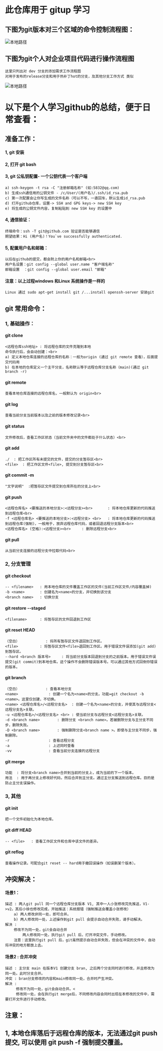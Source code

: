 # 此仓库用于 gitup 学习

## 下图为git版本对三个区域的命令控制流程图：
![本地路径](./picture/flow_chart.png "md图片插入")

## 下图为git个人对企业项目代码进行操作流程图
	这里只列出对 dev 分支的添加需求工作流程图
	对用于发布的release分支和用于热补丁hot的分支，及其他分支工作方式 类似
![本地路径](./picture/branch_management_chart.png "md图片插入")


# 以下是个人学习github的总结，便于日常查看：

## 准备工作：
#### 1, git 安装
#### 2, 打开 git bash
#### 3, git 公私钥配置- 一个公钥代表一个客户端
	a) ssh-keygen -t rsa -C "注册邮箱名称" (如:5832@qq.com)
	b) 生成ssh通信用的公钥文件 - /c/User/(用户名)/.ssh/id_rsa.pub
	c) 第一次配置会让你写生成的文件名称（可以不写，一直回车，默认生成id_rsa.pub
	d) 打开github仓库，设置-> SSH and GPG keys-> new SSH key
	e) 将生成的公钥文件内容，复制粘贴到 new SSH key 的设置中
#### 4, 通信验证：
	终端命令：ssh -T git@github.com 验证是否能够通信
	期望结果：Hi (用户名)！You`ve successfully authenticated.
#### 5, 配置用户名和邮箱：
	以后在github的提交，都会附上你的用户名和邮箱<br>
	用户名设置：git config --global user.name "客户端名称"
	邮箱设置  ：git config --global user.email "邮箱"
#### 注意：以上过程windows 和Linux 系统操作是一样的
	Linux 通过 sudo apt-get install git /...install openssh-server 安装git


## git 常用命令：
### 1, 基础操作：
#### git clone 
	<远程仓库ssh地址> : 将远程仓库的文件克隆到本地
	命令执行后，会自动创建：<br>
	a) 定义本地仓库连接的远程仓库的名称：一般为origin (通过 git remote 查看），后面提交代码用
	b) 在本地的仓库定义一个主干分支，名称默认等于远程仓库分支名称（main)(通过 git branch -r)
#### git remote	
	查看本地仓库连接的远程仓库名，一般默认为 origin<br>
#### git log	
	查看当前分支当前版本以及之前的版本修改记录<br>
#### git status	
	文件修改后，查看工作区状态（当前文件夹中的文件都处于什么状态）<br>
#### git add	
	./	: 把工作区所有未提交的文件，提交的分支暂存区<br>
	<file>	: 把工作区文件<file>, 提交到分支暂存区<br>
#### git commit -m 
	"文字说明"	:把暂存区文件提交到仓库所在的分支上<br>
#### git push 
	<远程仓库名> <要推送的本地分支>:<远程分支><br>   	: 将本地仓库更新的代码推送到远程仓库<br>
	-f <远程仓库名> <要推送的本地分支>:<远程分支> <br>	: 将本地仓库更新的代码推送到远程仓库(强制)，一般用于，放弃远程仓库代码，或者回退远程分支版本<br>
	<远程仓库名> (空格):<远程分支><br>		: 删除远程分支<br>
#### git pull	
	从当前分支连接的远程分支中拉取代码<br>

### 2, 分支管理
#### git checkout 
	-- <filename> 	: 用本地仓库的文件覆盖工作区的文件(当前工作区文件/内容覆盖掉)
	-b <name>     	: 创建名为<name>的分支，并切换到该分支
	<branch name> 	: 切换分支
#### git restore --staged
	<filename>    	: 将暂存区的文件回退到工作区
#### git reset HEAD
	（空白）			: 将所有暂存区文件退回到工作区。
	<file>			: 将暂存区文件<file>退回到工作区。用于错误文件误添加(git add)到暂存区。
	--hard <branch 版本号> 	: 将当前分支版本回退到分支的之前版本。用于错误文件误提交(git commit)到本地仓库。这个操作不会删除错误版本号。可以通过其他方式回倒你错误的版本。
#### git branch 
	（空白）  			: 查看本地分支
	<name> 				: 创建一个名为<name>的分支。功能=git checkout -b <name>。这里仅创建，不切换。
	<name> <远程仓库名>/<远程分支名> 	: 创建一个名为<name>的分支，并使其与远程分支<远程分支名>关联。
	-u <远程仓库名>/<远程分支名> <br>	: 使当前分支与远程分支<远程分支名>关联。
	-d <branch name>		: 删除分支 <branch name>。若被删除分支与主分支不同步，删除失败。
	-D <branch name>		: 强制删除分支<branch name >。即使与主分支不同步，强制删除。
	-r     				: 查看远程分支
	-a     				: 上述同时查看
	-vv    				: 查看当前分支连接的远程分支
#### git merge <branch name> 
	功能 	: 将分支<branch name>合并到当前的分支上，成为当前的下一个版本。
	用法	: 用于再分支上修改好代码，然后合并到主分支。通过主分支推送到远程仓库。目的是防止主分支误操作。

### 3, 其他
#### git init		
	把一个文件初始化为本地仓库。
#### git diff HEAD 
	-- <file>	: 查看工作区文件和仓库中该文件的差异。
#### git reflog 
	查看操作记录。可配合git reset -- hard用于撤回误操作（如误删某个版本）。

## 冲突解决：
#### 场景1：
	描述 : 两人git pull 同一个远程仓库分支版本 V1, 其中一人小张修改完先推送，V1->v2。其后小徐也修改完成，开始推送：系统报错（强制推送会覆盖小张修改）
		a) 两人修改非同一处，即可合并。
		b) 两人修改同一处，上述操作到git pull 会提示自动合并失败，请手动解决。
  	解决 :
   		修改不为同一处，git会自动合并
     		两人修改同一处，执行git pull 后，打开冲突文件，手动修改。
   		注意：这里执行git pull 后，git虽然提示自动合并失败，但会在冲突的文件中，自动将冲突的地方都放上去。

#### 场景2 : 合并冲突
	描述 : 主分支 main 在版本V1 创建分支 bran, 之后两个分支同时进行修改，并且修改为同一处。此时分支合并。
	冲突 : bran分支修改的内容和main修改同一处，合并时产生冲突。
	解决 :
	     修改不为同一处，git会自动合并。<
	     修改同一处，会在执行git merge后，不同修改内容会同时出现在本修改的文件中，需要打开文件进行手动修改。


## 注意：
1, 本地仓库落后于远程仓库的版本，无法通过git push 提交, 可以使用 git push -f 强制提交覆盖。
-
